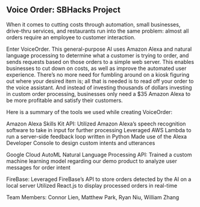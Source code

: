 ## Voice Order: SBHacks Project ##

When it comes to cutting costs through automation, small businesses, drive-thru services, and restaurants run into the same problem: almost all orders require an employee to customer interaction.

Enter VoiceOrder. This general-purpose AI uses Amazon Alexa and natural language processing to determine what a customer is trying to order, and sends requests based on those orders to a simple web server. This enables businesses to cut down on costs, as well as improve the automated user experience. There’s no more need for fumbling around on a kiosk figuring out where your desired item is; all that is needed is to read off your order to the voice assistant. And instead of investing thousands of dollars investing in custom order processing, businesses only need a $35 Amazon Alexa to be more profitable and satisfy their customers.

Here is a summary of the tools we used while creating VoiceOrder:

Amazon Alexa Skills Kit API:
Utilized Amazon Alexa’s speech recognition software to take in input for further processing
Leveraged AWS Lambda to run a server-side feedback loop written in Python
Made use of the Alexa Developer Console to design custom intents and utterances

Google Cloud AutoML Natural Language Processing API:
Trained a custom machine learning model regarding our demo product to analyze user messages for order intent

FireBase:
Leveraged FireBase’s API to store orders detected by the AI on a local server
Utilized React.js to display processed orders in real-time

Team Members: Connor Lien, Matthew Park, Ryan Niu, William Zhang
